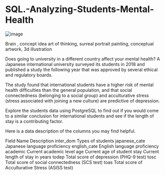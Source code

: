 # SQL.-Analyzing-Students-Mental-Health

![image](https://github.com/nits302/SQL.-Analyzing-Students-Mental-Health/assets/161421206/acbe03ab-287a-4fc6-b656-897cc04e12db)

Brain , concept idea art of thinking, surreal portrait painting, conceptual artwork, 3d illustration

Does going to university in a different country affect your mental health? A Japanese international university surveyed its students in 2018 and published a study the following year that was approved by several ethical and regulatory boards.

The study found that international students have a higher risk of mental health difficulties than the general population, and that social connectedness (belonging to a social group) and acculturative stress (stress associated with joining a new culture) are predictive of depression.

Explore the students data using PostgreSQL to find out if you would come to a similar conclusion for international students and see if the length of stay is a contributing factor.

Here is a data description of the columns you may find helpful.

Field Name	     Description
inter_dom	      Types of students
japanese_cate	  Japanese language proficiency
english_cate	  English language proficiency
academic	      Current academic level
age	            Current age of student
stay	          Current length of stay in years
todep	          Total score of depression (PHQ-9 test)
tosc	          Total score of social connectedness (SCS test)
toas	          Total score of Acculturative Stress (ASISS test)
